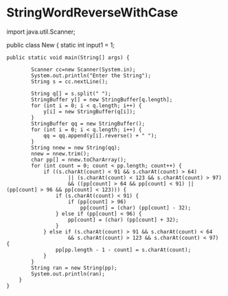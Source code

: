 # StringWordReverseWithCase
import java.util.Scanner;

public class New {
	static int input1 = 1;

	public static void main(String[] args) {

			Scanner cc=new Scanner(System.in);
			System.out.println("Enter the String");
			String s = cc.nextLine();

			String q[] = s.split(" ");
			StringBuffer y[] = new StringBuffer[q.length];
			for (int i = 0; i < q.length; i++) {
				y[i] = new StringBuffer(q[i]);
			}
			StringBuffer qq = new StringBuffer();
			for (int i = 0; i < q.length; i++) {
				qq = qq.append(y[i].reverse() + " ");
			}
			String nnew = new String(qq);
			nnew = nnew.trim();
			char pp[] = nnew.toCharArray();
			for (int count = 0; count < pp.length; count++) {
				if ((s.charAt(count) < 91 && s.charAt(count) > 64)
						|| (s.charAt(count) < 123 && s.charAt(count) > 97)
						&& ((pp[count] > 64 && pp[count] < 91) || (pp[count] > 96 && pp[count] < 123))) {
					if (s.charAt(count) < 91) {
						if (pp[count] > 96)
							pp[count] = (char) (pp[count] - 32);
					} else if (pp[count] < 96) {
						pp[count] = (char) (pp[count] + 32);
					}
				} else if (s.charAt(count) > 91 && s.charAt(count) < 64
						&& s.charAt(count) > 123 && s.charAt(count) < 97) {
					pp[pp.length - 1 - count] = s.charAt(count);
				}
			}
			String ran = new String(pp);
			System.out.println(ran);
		}
	}

